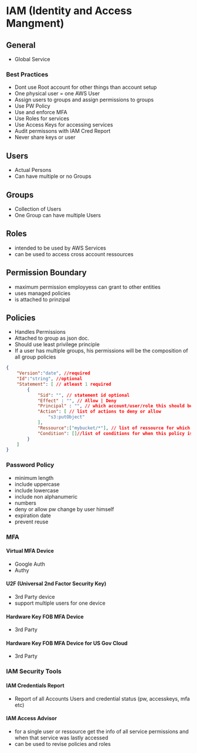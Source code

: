 # IAM (Identity and Access Mangment)

## General 
- Global Service
### Best Practices
- Dont use Root account for other things than account setup
- One physical user = one AWS User
- Assign users to groups and assign permissions to groups
- Use PW Policy
- Use and enforce MFA
- Use Roles for services
- Use Access Keys for accessing services 
- Audit permissons with IAM Cred Report 
- Never share keys or user

## Users
- Actual Persons
- Can have multiple or no Groups
## Groups
- Collection of Users
- One Group can have multiple Users
## Roles
- intended to be used by AWS Services
- can be used to access cross account ressources
## Permission Boundary
- maximum permission employyess can grant to other entities
- uses managed policies
- is attached to prinzipal

## Policies
- Handles Permissions
- Attached to group as json doc.
- Should use least privilege principle
- If a user has multiple groups, his permissions will be the composition of all group policies
```json
{
    "Version":"date", //required
    "Id":"string", //optional
    "Statement": [ // atleast 1 required
        {
            "Sid": "", // statement id optional
            "Effect" : "", // Allow | Deny
            "Principal" : "", // which account/user/role this should be applied to (only if used to attach to a ressource)
            "Action": [ // list of actions to deny or allow 
                "s3:putObject"
            ],
            "Ressource":["mybucket/*"], // list of ressource for which the actions are applied to
            "Condition": []//list of conditions for when this policy is applied, optional
        }
    ]
}
```

###  Password Policy
- minimum length
- include uppercase
- include lowercase
- include non alphanumeric
- numbers
- deny or allow pw change by user himself
- expiration date
- prevent reuse

### MFA

#### Virtual MFA Device
- Google Auth
- Authy

#### U2F (Universal 2nd Factor Security Key)
- 3rd Party device
- support multiple users for one device

#### Hardware Key FOB MFA Device
- 3rd Party

#### Hardware Key FOB MFA Device for US Gov Cloud
- 3rd Party

### IAM Security Tools

#### IAM Credentials Report
- Report of all  Accounts Users and credential status (pw, accesskeys, mfa etc)

#### IAM Access Advisor
- for a single user or ressource get the info of all service permissions and when that service was lastly accessed
- can be used to revise policies and roles
